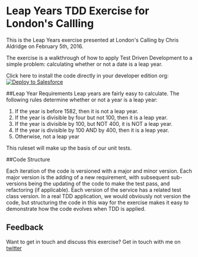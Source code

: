 # Leap Years TDD Exercise for London's Callling

This is the Leap Years exercise presented at London's Calling by Chris Aldridge on February 5th, 2016.

The exercise is a walkthrough of how to apply Test Driven Development to a simple problem: calculating whether or not a date is a leap year.

Click here to install the code directly in your developer edition org:
<a href="https://githubsfdeploy.herokuapp.com?owner=chrisaldridge&repo=LondonsCalling">
  <img alt="Deploy to Salesforce"
       src="https://raw.githubusercontent.com/afawcett/githubsfdeploy/master/src/main/webapp/resources/img/deploy.png">
</a>

##Leap Year Requirements
Leap years are fairly easy to calculate. The following rules determine whether or not a year is a leap year: <br />
1. If the year is before 1582, then it is not a leap year. <br />
2. If the year is divisible by four but not 100, then it is a leap year. <br />
3. If the year is divisible by 100, but NOT 400, it is NOT a leap year. <br />
4. If the year is divisible by 100 AND by 400, then it is a leap year. <br />
5. Otherwise, not a leap year


This ruleset will make up the basis of our unit tests.

##Code Structure

Each iteration of the code is versioned with a major and minor version. Each major version is the adding of a new requirement, with subsequent sub-versions being the updating of the code to make the test pass, and refactoring (if applicable).
Each version of the service has a related test class version.
In a real TDD application, we would obviously not version the code, but structuring the code in this way for the exercise makes it easy to demonstrate how the code evolves when TDD is applied.

## Feedback

Want to get in touch and discuss this exercise? Get in touch with me on [twitter](http://twitter.com/caldridg3)

